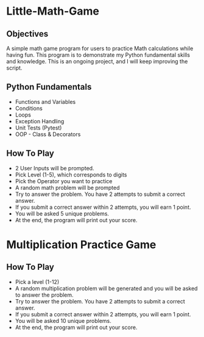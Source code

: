# Little-Math-Game

## Objectives
A simple math game program for users to practice Math calculations while having fun. 
This program is to demonstrate my Python fundamental skills and knowledge.
This is an ongoing project, and I will keep improving the script. 

## Python Fundamentals
+ Functions and Variables
+ Conditions
+ Loops
+ Exception Handling
+ Unit Tests (Pytest)
+ OOP - Class & Decorators

## How To Play
+ 2 User Inputs will be prompted.
+ Pick Level (1-5), which corresponds to digits
+ Pick the Operator you want to practice
+ A random math problem will be prompted
+ Try to answer the problem. You have 2 attempts to submit a correct answer.
+ If you submit a correct answer within 2 attempts, you will earn 1 point. 
+ You will be asked 5 unique problems. 
+ At the end, the program will print out your score. 

# Multiplication Practice Game
## How To Play
+ Pick a level (1-12)
+ A random multiplication problem will be generated and you will be asked to answer the problem.
+ Try to answer the problem. You have 2 attempts to submit a correct answer. 
+ If you submit a correct answer within 2 attempts, you will earn 1 point. 
+ You will be asked 10 unique problems. 
+ At the end, the program will print out your score. 
